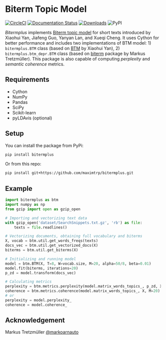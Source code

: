 # Biterm Topic Model

[![CircleCI](https://circleci.com/gh/maximtrp/bitermplus.svg?style=shield)](https://circleci.com/gh/maximtrp/bitermplus)
[![Documentation Status](https://readthedocs.org/projects/bitermplus/badge/?version=latest)](https://bitermplus.readthedocs.io/en/latest/?badge=latest)
[![Downloads](https://pepy.tech/badge/bitermplus)](https://pepy.tech/project/bitermplus)
![PyPI](https://img.shields.io/pypi/v/bitermplus)

*Bitermplus* implements [Biterm topic model](https://citeseerx.ist.psu.edu/viewdoc/download?doi=10.1.1.402.4032&rep=rep1&type=pdf) for short texts introduced by Xiaohui Yan, Jiafeng Guo, Yanyan Lan, and Xueqi Cheng. It uses Cython for better performance and includes two implementations of BTM model: 1) `bitermplus.BTM` class (based on [BTM](https://github.com/xiaohuiyan/BTM) by Xiaohui Yan), 2) `bitermplus.btm_depr.BTM` class (based on [biterm](https://github.com/markoarnauto/biterm) package by Markus Tretzmüller). This package is also capable of computing *perplexity* and *semantic coherence* metrics.

## Requirements

* Cython
* NumPy
* Pandas
* SciPy
* Scikit-learn
* pyLDAvis (optional)

## Setup

You can install the package from PyPi:

```bash
pip install bitermplus
```

Or from this repo:

```bash
pip install git+https://github.com/maximtrp/bitermplus.git
```

## Example

```python
import bitermplus as btm
import numpy as np
from gzip import open as gzip_open

# Importing and vectorizing text data
with gzip_open('dataset/SearchSnippets.txt.gz', 'rb') as file:
    texts = file.readlines()

# Vectorizing documents, obtaining full vocabulary and biterms
X, vocab = btm.util.get_words_freqs(texts)
docs_vec = btm.util.get_vectorized_docs(X)
biterms = btm.util.get_biterms(X)

# Initializing and running model
model = btm.BTM(X, T=8, W=vocab.size, M=20, alpha=50/8, beta=0.01)
model.fit(biterms, iterations=20)
p_zd = model.transform(docs_vec)

# Calculating metrics
perplexity = btm.metrics.perplexity(model.matrix_words_topics_, p_zd, X, 8)
coherence = btm.metrics.coherence(model.matrix_words_topics_, X, M=20)
# or
perplexity = model.perplexity_
coherence = model.coherence_
```

## Acknowledgement

Markus Tretzmüller [@markoarnauto](https://github.com/markoarnauto)
